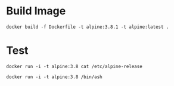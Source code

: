 # Build Image

`docker build -f Dockerfile -t alpine:3.8.1 -t alpine:latest .`


# Test

`docker run -i -t alpine:3.8 cat /etc/alpine-release`

`docker run -i -t alpine:3.8 /bin/ash`
